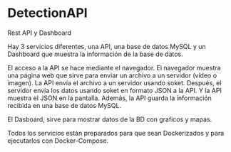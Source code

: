 # DetectionAPI
Rest API y Dashboard

Hay 3 servicios diferentes, una API, una base de datos MySQL y un Dashboard que muestra la información de la base de datos.

El acceso a la API se hace mediante el navegador. El navegador muestra una página web que sirve para enviar un archivo a un servidor (vídeo o imagen). La API envía el archivo a un servidor usando soket. Después, el servidor envía los datos usando soket en formato JSON a la API. Y la API muestra el JSON en la pantalla. Además, la API guarda la información recibida en una base de datos MySQL.

El Dasboard, sirve para mostrar datos de la BD con graficos y mapas.

Todos los servicios están preparados para que sean Dockerizados y para ejecutarlos con Docker-Compose.



